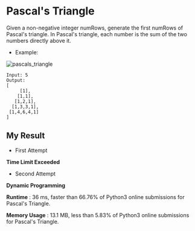 # Pascal's Triangle

Given a non-negative integer numRows, generate the first numRows of Pascal's triangle.
In Pascal's triangle, each number is the sum of the two numbers directly above it.

- Example:

![pascals_triangle](https://user-images.githubusercontent.com/44221590/54026561-9d0f8d80-41e1-11e9-88da-9b9905b9a86c.gif)

```
Input: 5
Output:
[
     [1],
    [1,1],
   [1,2,1],
  [1,3,3,1],
 [1,4,6,4,1]
]
```

## My Result

- First Attempt 

**Time Limit Exceeded**

- Second Attempt

**Dynamic Programming**

**Runtime** : 36 ms, faster than 66.76% of Python3 online submissions for Pascal's Triangle.

**Memory Usage** : 13.1 MB, less than 5.83% of Python3 online submissions for Pascal's Triangle.
